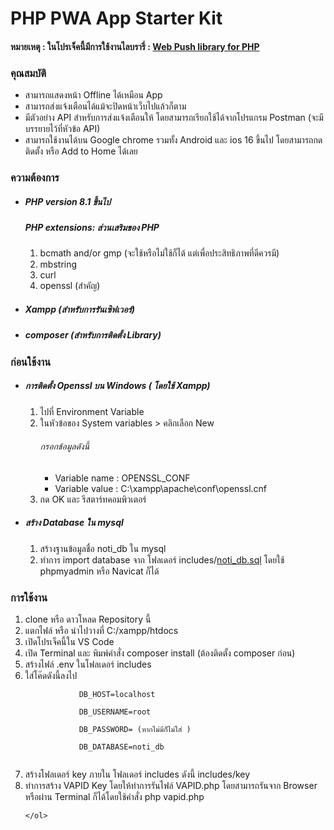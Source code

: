 <h1>PHP PWA App Starter Kit</h1>
<h4>หมายเหตุ : ในโปรเจ็คนี้มีการใช้งานไลบรารี่ : <a href="https://github.com/web-push-libs/web-push-php"> Web Push library for PHP</a> </h4>
<h3>คุณสมบัติ</h3>
<ul>
    <li>สามารถแสดงหน้า Offline ได้เหมือน App</li>
    <li>สามารถส่งแจ้งเตือนได้แม้จะปิดหน้าเว็บไปแล้วก็ตาม</li>
    <li>มีตัวอย่าง API สำหรับการส่งแจ้งเตือนให้ โดยสามารถเรียกใช้ได้จากโปรแกรม Postman (จะมีบรรยายไว้ที่หัวข้อ API) </li>
    <li>สามารถใช้งานได้บน Google chrome รวมทั้ง Android และ ios 16 ขึ้นไป โดยสามารถกดติดตั้ง หรือ Add to Home ได้เลย</li>
</ul>
<h3>ความต้องการ</h5>
    <ul>
        <li><h5>PHP version 8.1 ขึ้นไป </h5></li>
        <h5>PHP extensions: ส่วนเสริมของ PHP</h5>
            <ol>
                <li>bcmath and/or gmp (จะใช้หรือไม่ใช้ก็ได้ แต่เพื่อประสิทธิภาพที่ดีควรมี)</li>
                <li>mbstring</li>
                <li>curl</li>
                <li>openssl (สำคัญ) </li>
            </ol>
        <li><h5>Xampp (สำหรับการรันเซิฟเวอร์)</h5></li>
        <li><h5>composer (สำหรับการติดตั้ง Library)</h5></li>
    </ul>
<h3>ก่อนใช้งาน</h3>
<ul>
   <li><h5>การติดตั้ง Openssl บน Windows ( โดยใช้ Xampp)</h5></li>
    <ol>
        <li>ไปที่ Environment Variable</li>
        <li>ในหัวข้อของ System variables > คลิกเลือก New </li>
        <h6>กรอกข้อมูลดังนี้</h6>
        <ul>
            <li>Variable name : OPENSSL_CONF</li>
            <li>Variable value : C:\xampp\apache\conf\openssl.cnf</li>
        </ul>
        <li>กด OK และ รีสตาร์ทคอมพิวเตอร์</li>
    </ol>
    <li><h5>สร้าง Database ใน mysql</h5></li>
    <ol>
        <li>สร้างฐานข้อมูลชื่อ noti_db ใน mysql</li>
        <li>ทำการ import database จาก โฟลเดอร์ includes/<a href="https://github.com/nuttapong1996/PHP-PWA-App-Starter-kit/blob/main/includes/noti_db.sql">noti_db.sql</a> โดยใช้ phpmyadmin หรือ Navicat ก็ได้ </li>
    </ol>
</ul>
<h3>การใช้งาน</h3>
    <ol>
        <li>clone หรือ ดาวโหลด Repository นี้</li>
        <li>แตกไฟล์ หรือ นำไปวางที่ C:/xampp/htdocs</li>
        <li>เปิดโปรเจ็คนี้ใน VS Code</li>
        <li>เปิด Terminal และ พิมพ์คำสั่ง composer install (ต้องติดตั้ง composer ก่อน)</li>
        <li>สร้างไฟล์ .env ในโฟลเดอร์ includes</li>
        <li>ใส่โค๊ดดังนี้ลงไป</li>
        <code>
            DB_HOST=localhost <br>
            DB_USERNAME=root <br>
            DB_PASSWORD= (หากไม่มีก็ไม่ใส่ ) <br>
            DB_DATABASE=noti_db <br>
        </code>
        <li>สร้างโฟลเดอร์ key ภายใน โฟลเดอร์ includes ดังนี้ includes/key</li>
        <li>ทำการสร้าง VAPID Key โดยให้ทำการรันไฟล์ VAPID.php โดยสามารถรันจาก Browser หรือผ่าน Terminal ก็ได้โดยใช้คำสั่ง php vapid.php </li>
        
    </ol>

